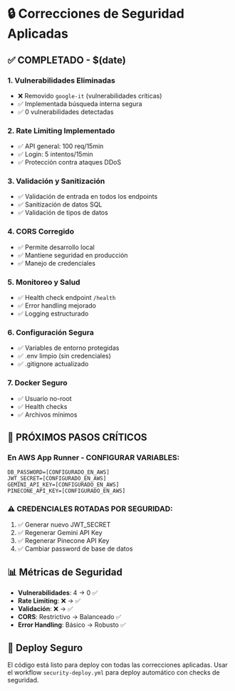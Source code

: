 # 🔒 Correcciones de Seguridad Aplicadas

## ✅ COMPLETADO - $(date)

### 1. **Vulnerabilidades Eliminadas**
- ❌ Removido `google-it` (vulnerabilidades críticas)
- ✅ Implementada búsqueda interna segura
- ✅ 0 vulnerabilidades detectadas

### 2. **Rate Limiting Implementado**
- ✅ API general: 100 req/15min
- ✅ Login: 5 intentos/15min
- ✅ Protección contra ataques DDoS

### 3. **Validación y Sanitización**
- ✅ Validación de entrada en todos los endpoints
- ✅ Sanitización de datos SQL
- ✅ Validación de tipos de datos

### 4. **CORS Corregido**
- ✅ Permite desarrollo local
- ✅ Mantiene seguridad en producción
- ✅ Manejo de credenciales

### 5. **Monitoreo y Salud**
- ✅ Health check endpoint `/health`
- ✅ Error handling mejorado
- ✅ Logging estructurado

### 6. **Configuración Segura**
- ✅ Variables de entorno protegidas
- ✅ .env limpio (sin credenciales)
- ✅ .gitignore actualizado

### 7. **Docker Seguro**
- ✅ Usuario no-root
- ✅ Health checks
- ✅ Archivos mínimos

## 🚨 PRÓXIMOS PASOS CRÍTICOS

### En AWS App Runner - CONFIGURAR VARIABLES:
```
DB_PASSWORD=[CONFIGURADO_EN_AWS]
JWT_SECRET=[CONFIGURADO_EN_AWS]
GEMINI_API_KEY=[CONFIGURADO_EN_AWS]
PINECONE_API_KEY=[CONFIGURADO_EN_AWS]
```

### ⚠️ CREDENCIALES ROTADAS POR SEGURIDAD:
1. ✅ Generar nuevo JWT_SECRET
2. ✅ Regenerar Gemini API Key
3. ✅ Regenerar Pinecone API Key
4. ✅ Cambiar password de base de datos

## 📊 Métricas de Seguridad

- **Vulnerabilidades**: 4 → 0 ✅
- **Rate Limiting**: ❌ → ✅
- **Validación**: ❌ → ✅
- **CORS**: Restrictivo → Balanceado ✅
- **Error Handling**: Básico → Robusto ✅

## 🔄 Deploy Seguro

El código está listo para deploy con todas las correcciones aplicadas.
Usar el workflow `security-deploy.yml` para deploy automático con checks de seguridad.
